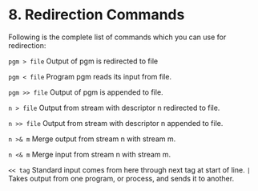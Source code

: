 # 8. Redirection Commands

Following is the complete list of commands which you can use for redirection:

`pgm > file`	Output of pgm is redirected to file

`pgm < file`	Program pgm reads its input from file.

`pgm >> file`	Output of pgm is appended to file.

`n > file`	Output from stream with descriptor n redirected to file.

`n >> file`	Output from stream with descriptor n appended to file.

`n >& m`	Merge output from stream n with stream m.

`n <& m`	Merge input from stream n with stream m.

`<< tag`	Standard input comes from here through next tag at start of line.
`|`			Takes output from one program, or process, and sends it to another.